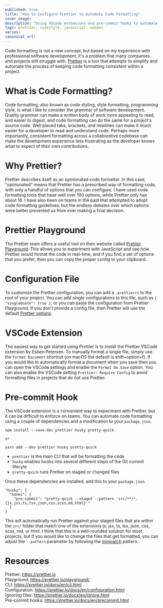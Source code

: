 ```yaml
---
published: true
title: "How to Configure Prettier to Automate Code Formatting"
cover_image:
description: "Using VSCode extensions and pre-commit hooks to automate code formatting with Prettier"
tags: prettier, codestyle, javascript, webdev
series:
canonical_url:
---
```


Code formatting is not a new concept, but based on my experience with professional software development, it's a problem that many companies and projects still struggle with. [Prettier](https://prettier.io) is a tool that attempts to simplify and automate the process of keeping code formatting consistent within a project.

# What is Code Formatting?

Code formatting, also known as code styling, style formatting, programming style, is what I like to consider the grammar of software development. Quality grammar can make a written body of work more appealing to read, and easier to digest, and code formatting can do the same for a project's source code. Well placed tabs, brackets, and newlines can make it much easier for a developer to read and understand code. Perhaps more importantly, consistent formatting across a collaborative codebase can make the development experience less frustrating as the developer knows what to expect of their own contributions.

# Why Prettier?

Prettier describes itself as an opinionated code formatter. In this case, "opinionated" means that Prettier has a prescribed way of formatting code, with only a handful of options that you can configure. I have used code formatting tools that have well over 100 options, while Prettier only has about 16. I have also been on teams in the past that attempted to adopt code formatting guidelines, but the endless debates over which options were better prevented us from ever making a final decision.

# Prettier Playground

The Prettier team offers a useful tool on their website called [Prettier Playground](https://prettier.io/playground/). This allows you to experiment with JavaScript and see how Prettier would format the code in real-time, and if you find a set of options that you prefer, then you can copy the proper config to your clipboard.

# Configuration File

To customize the Prettier configuration, you can add a `.prettierrc` to the root of your project. You can add single configurations to this file, such as `{ "singleQuote": true }`, or you can paste the configuration from Prettier Playground. If you don't provide a config file, then Prettier will use the default [Prettier options](https://prettier.io/docs/en/options.html).

# VSCode Extension

The easiest way to get started using Prettier is to install the Prettier VSCode extension by Esben Petersen. To manually format a single file, simply use the `Format Document` shortcut (on macOS the default is shift+option+f). If you would like to automatically format a document when you save then you can open the VSCode settings and enable the `Format On Save` option. You can also enable the VSCode setting `Prettier: Require Config` to avoid formatting files in projects that do not use Prettier.

# Pre-commit Hook

The VSCode extension is a convenient way to experiment with Prettier, but it can be difficult to enforce on teams. You can automate code formatting using a couple of dependencies and a modification to your `package.json`.

```
npm install --save-dev prettier husky pretty-quick

or

yarn add --dev prettier husky pretty-quick
```

- `prettier` is the main CLI that will be formatting the code
- `husky` enables hooks into several different steps of the Git commit lifecyle
- `pretty-quick` runs Prettier on staged or changed files

Once these dependencies are installed, add this to your `package.json`.

```
"husky": {
  "hooks": {
    "pre-commit": "pretty-quick --staged --pattern 'src/**/*.{js,jsx,ts,tsx,json,css,scss,md,html}'"
  }
}
```

This will automatically run Prettier against your staged files that are within the `src/` folder that match one of the extensions js, jsx, ts, tsx, json, css, scss, md, or html. I think that this is a well-rounded solution for most projects, but if you would like to change the files that get formatted, you can adjust the `--pattern` parameter by following the [minipatch](https://github.com/isaacs/minimatch) pattern.

# Resources

Prettier: https://prettier.io<br/>
Playground: https://prettier.io/playground/<br/>
CLI: https://prettier.io/docs/en/cli.html<br/>
Configuration: https://prettier.io/docs/en/configuration.html<br/>
Ignoring files: https://prettier.io/docs/en/ignore.html<br/>
Pre-commit hooks: https://prettier.io/docs/en/precommit.html
